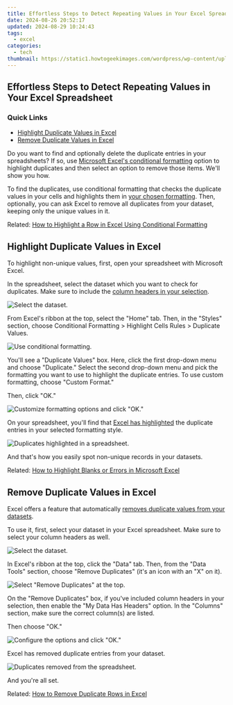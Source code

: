 ```yaml
---
title: Effortless Steps to Detect Repeating Values in Your Excel Spreadsheet
date: 2024-08-26 20:52:17
updated: 2024-08-29 10:24:43
tags:
  - excel
categories:
  - tech
thumbnail: https://static1.howtogeekimages.com/wordpress/wp-content/uploads/2021/05/MS-excel-logo-675.png
---
```


## Effortless Steps to Detect Repeating Values in Your Excel Spreadsheet

### Quick Links

* [Highlight Duplicate Values in Excel](https://games-able.techidaily.com/making-ps5-look-unique-tips-and-tricks/)
* [Remove Duplicate Values in Excel](https://video-screen-grab.techidaily.com/updated-in-2024-deadly-dominance-the-quintessential-zombie-gameplay/)

 Do you want to find and optionally delete the duplicate entries in your spreadsheets? If so, use [Microsoft Excel's conditional formatting](https://facebook-video-share.techidaily.com/updated-in-depth-asmr-video-insights/) option to highlight duplicates and then select an option to remove those items. We'll show you how.

 To find the duplicates, use conditional formatting that checks the duplicate values in your cells and highlights them in [your chosen formatting](https://android-location-track.techidaily.com/top-9-asus-rog-phone-7-monitoring-apps-for-parental-controls-drfone-by-drfone-virtual-android/). Then, optionally, you can ask Excel to remove all duplicates from your dataset, keeping only the unique values in it.

Related: [How to Highlight a Row in Excel Using Conditional Formatting](https://facebook-video-share.techidaily.com/updated-in-depth-asmr-video-insights/) 

##  Highlight Duplicate Values in Excel

 To highlight non-unique values, first, open your spreadsheet with Microsoft Excel.

 In the spreadsheet, select the dataset which you want to check for duplicates. Make sure to include the [column headers in your selection](https://fox-http.techidaily.com/new-decoding-the-best-android-photography-software-is-picku-king-for-2024/).

![Select the dataset.](https://static1.howtogeekimages.com/wordpress/wp-content/uploads/2022/07/1-select-dataset.png) 

 From Excel's ribbon at the top, select the "Home" tab. Then, in the "Styles" section, choose Conditional Formatting > Highlight Cells Rules > Duplicate Values.

![Use conditional formatting.](https://static1.howtogeekimages.com/wordpress/wp-content/uploads/2022/07/2-highlight-duplicate-values.png) 

 You'll see a "Duplicate Values" box. Here, click the first drop-down menu and choose "Duplicate." Select the second drop-down menu and pick the formatting you want to use to highlight the duplicate entries. To use custom formatting, choose "Custom Format."

 Then, click "OK."

![Customize formatting options and click "OK."](https://static1.howtogeekimages.com/wordpress/wp-content/uploads/2022/07/3-customize-duplicate-formatting.png) 

 On your spreadsheet, you'll find that [Excel has highlighted](https://ios-unlock.techidaily.com/in-2024-iphone-12-pro-asking-for-passcode-after-ios-1714-update-what-to-do-by-drfone-ios/) the duplicate entries in your selected formatting style.

![Duplicates highlighted in a spreadsheet.](https://static1.howtogeekimages.com/wordpress/wp-content/uploads/2022/07/4-duplicates-highlighted.png) 

 And that's how you easily spot non-unique records in your datasets.

Related: [How to Highlight Blanks or Errors in Microsoft Excel](https://ios-unlock.techidaily.com/in-2024-iphone-12-pro-asking-for-passcode-after-ios-1714-update-what-to-do-by-drfone-ios/) 

##  Remove Duplicate Values in Excel

 Excel offers a feature that automatically [removes duplicate values from your datasets](https://visual-screen-recording.techidaily.com/new-precision-in-capturing-androids-best-techniques-for-2024/).

 To use it, first, select your dataset in your Excel spreadsheet. Make sure to select your column headers as well.

![Select the dataset.](https://static1.howtogeekimages.com/wordpress/wp-content/uploads/2022/07/1-select-dataset.png) 

 In Excel's ribbon at the top, click the "Data" tab. Then, from the "Data Tools" section, choose "Remove Duplicates" (it's an icon with an "X" on it).

![Select "Remove Duplicates" at the top.](https://static1.howtogeekimages.com/wordpress/wp-content/uploads/2022/07/5-remove-duplicates.png) 

 On the "Remove Duplicates" box, if you've included column headers in your selection, then enable the "My Data Has Headers" option. In the "Columns" section, make sure the correct column(s) are listed.

 Then choose "OK."

![Configure the options and click "OK."](https://static1.howtogeekimages.com/wordpress/wp-content/uploads/2022/07/6-remove-duplicate-options.png) 

 Excel has removed duplicate entries from your dataset.

![Duplicates removed from the spreadsheet.](https://static1.howtogeekimages.com/wordpress/wp-content/uploads/2022/07/7-duplicates-removed.png) 

 And you're all set.

Related: [How to Remove Duplicate Rows in Excel](https://visual-screen-recording.techidaily.com/new-precision-in-capturing-androids-best-techniques-for-2024/)

<ins class="adsbygoogle"
     style="display:block"
     data-ad-format="autorelaxed"
     data-ad-client="ca-pub-7571918770474297"
     data-ad-slot="1223367746"></ins>



<ins class="adsbygoogle"
     style="display:block"
     data-ad-client="ca-pub-7571918770474297"
     data-ad-slot="8358498916"
     data-ad-format="auto"
     data-full-width-responsive="true"></ins>
